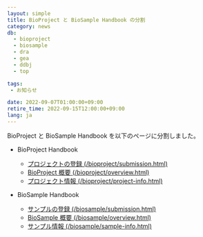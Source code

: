 ```yaml
---
layout: simple
title: BioProject と BioSample Handbook の分割
category: news
db:
  - bioproject
  - biosample
  - dra
  - gea
  - ddbj
  - top

tags:
 - お知らせ

date: 2022-09-07T01:00:00+09:00
retire_time: 2022-09-15T12:00:00+09:00
lang: ja
---
```


BioProject と BioSample Handbook を以下のページに分割しました。  

* BioProject Handbook
	* [プロジェクトの登録 (/bioproject/submission.html)](/bioproject/submission.html)
	* [BioProject 概要 (/bioproject/overview.html)](/bioproject/overview.html)
	* [プロジェクト情報 (/bioproject/project-info.html)](/bioproject/project-info.html)

* BioSample Handbook
	* [サンプルの登録 (/biosample/submission.html)](/biosample/submission.html)
	* [BioSample 概要 (/biosample/overview.html)](/biosample/overview.html)
	* [サンプル情報 (/biosample/sample-info.html)](/biosample/sample-info.html)
